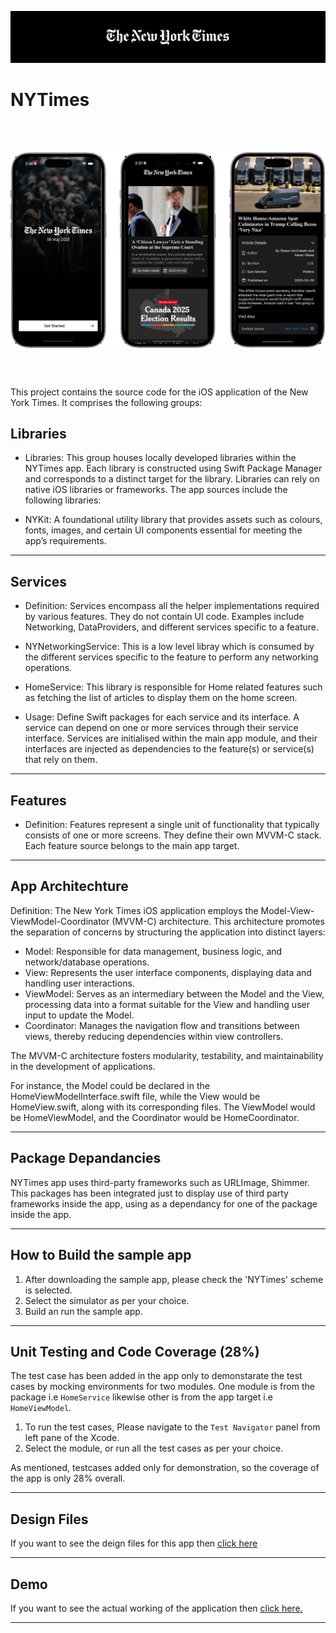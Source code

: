<p align="center">
     <img src="https://github.com/pushpsenairekar2911/NYTimes/blob/main/Assets/header.png" />
</p>

# NYTimes
<br></br>
<div style="
    display: flex;
    align-items: center;
    justify-content: center;">
   <img src="https://github.com/pushpsenairekar2911/NYTimes/blob/main/Assets/screenshots.png" />
</div>

<br></br>

This project contains the source code for the iOS application of the New York Times. It comprises the following groups:

## Libraries

* Libraries: This group houses locally developed libraries within the NYTimes app. Each library is constructed using Swift Package Manager and corresponds to a distinct target for the library. Libraries can rely on native iOS libraries or frameworks. The app sources include the following libraries:

* NYKit: A foundational utility library that provides assets such as colours, fonts, images, and certain UI components essential for meeting the app’s requirements.

-----

## Services

* Definition: Services encompass all the helper implementations required by various features. They do not contain UI code. Examples include Networking, DataProviders, and different services specific to a feature.

* NYNetworkingService: This is a low level libray which is consumed by the different services specific to the feature to perform any networking operations.

* HomeService: This library is responsible for Home related features such as fetching the list of articles to display them on the home screen.

* Usage: Define Swift packages for each service and its interface. A service can depend on one or more services through their service interface. Services are initialised within the main app module, and their interfaces are injected as dependencies to the feature(s) or service(s) that rely on them.

-----

## Features

* Definition: Features represent a single unit of functionality that typically consists of one or more screens. They define their own MVVM-C stack. Each feature source belongs to the main app target.

-----

## App Architechture

Definition: The New York Times iOS application employs the Model-View-ViewModel-Coordinator (MVVM-C) architecture. This architecture promotes the separation of concerns by structuring the application into distinct layers:

* Model: Responsible for data management, business logic, and network/database operations.
* View: Represents the user interface components, displaying data and handling user interactions.
* ViewModel: Serves as an intermediary between the Model and the View, processing data into a format suitable for the View and handling user input to update the Model.
* Coordinator: Manages the navigation flow and transitions between views, thereby reducing dependencies within view controllers.

The MVVM-C architecture fosters modularity, testability, and maintainability in the development of applications.

For instance, the Model could be declared in the HomeViewModelInterface.swift file, while the View would be HomeView.swift, along with its corresponding files. The ViewModel would be HomeViewModel, and the Coordinator would be HomeCoordinator.

-----

## Package Depandancies

NYTimes app uses third-party frameworks such as URLImage, Shimmer. This packages has been integrated just to display use of third party frameworks inside the app, using as a dependancy for one of the package inside the app. 

-----

## How to Build the sample app

1. After downloading the sample app, please check the 'NYTimes' scheme is selected.
2. Select the simulator as per your choice.
3. Build an run the sample app.

-----

## Unit Testing and Code Coverage (28%)

The test case has been added in the app only to demonstarate the test cases by mocking environments for two modules. One module is from the package i.e `HomeService` likewise other is from the app target i.e  `HomeViewModel`. 

1. To run the test cases, Please navigate to the `Test Navigator` panel from left pane of the Xcode. 
2. Select the module, or run all the test cases as per your choice. 

As mentioned, testcases added only for demonstration, so the coverage of the app is only 28% overall.

-----

## Design Files

If you want to see the deign files for this app then [click here](https://www.sketch.com/s/5f0712b7-d6ae-48a2-9b9e-ea52a7286efe)

-----


## Demo 

If you want to see the actual working of the application then [click here.](https://drive.google.com/file/d/1zIRKURNgDZJOOLbq6E5ES24DZ5ia_V8-/view?usp=sharing)

-----

